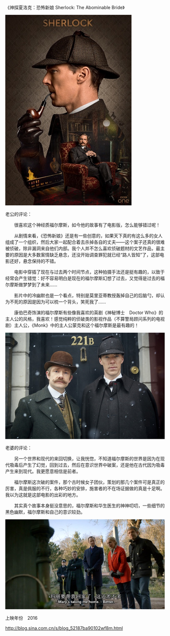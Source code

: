 《神探夏洛克：恐怖新娘 Sherlock: The Abominable Bride》

			
![](./img/001vda4xzy70uL9sphX0d&690.jpg)


老公的评论：

　　很喜欢这个神经质福尔摩斯，如今他的故事有了电影版，怎么能够错过呢！


　　从剧情来看，《恐怖新娘》还是有一些创意的，如果天下真的有这么多的女人组成了一个组织，然后大家一起配合着去杀掉各自的丈夫——这个案子还真的很难被侦破，除非漏洞来自他们内部。我个人并不怎么喜欢侦破题材的文艺作品，最主要的原因是大多数案情缺乏悬念，还没开始调查罪犯就已经“路人皆知”了，这部电影还好，悬念保持的不错。


　　电影中穿插了现在与过去两个时间节点，这种拍摄手法还是挺有趣的，以致于经常会产生错觉：好不容易明白是现在的福尔摩斯幻想了过去，又觉得是过去的福尔摩斯做梦梦到了未来……


　　影片中的冷幽默也是一个看点，特别是莫里亚蒂教授轰掉自己的后脑勺，却认为不死的原因是因为可以梳一个背头，笑死我了……

　　康伯巴奇饰演的福尔摩斯有些像我喜欢的英剧《神秘博士　Doctor
Who》的主人公的风格，我喜欢！感觉纯粹的侦破类的影视作品（不算警局顾问系列的电视剧）主人公，《Monk》中的主人公蒙克和这个福尔摩斯是最有趣的！

![](./img/001vda4xzy70uLcy2xR8b&690.jpg)


老婆的评论：


　　另一个世界和现代的来回切换，让我恍惚，不知道福尔摩斯的世界是因为在现代吸毒后产生了幻觉，回到过去，然后在意识世界中破案，还是他在古代因为吸毒产生来到现代。我更愿意相信是前者。


　　福尔摩斯这次破的案件，那个古时候女子团伙，策划的那几个案件可是真正的厉害，真是佩服的不行，各种巧妙的安排，施害者的不在场证据做的真是十足啊。我以为这就是这部电影的出彩的地方。

　　其实真个故事本身挺没意思的，福尔摩斯和华生医生的神神叨叨，一些细节的黑色幽默，福尔摩斯和自己的意识较劲。

![](./img/001vda4xzy70uLfuiDM8a&690.jpg)


上映年份　2016							
		
http://blog.sina.com.cn/s/blog_52187ba90102wf8m.html
